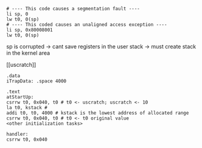 
``` armasm
# ---- This code causes a segmentation fault ----
li sp, 0
lw t0, 0(sp)
# ---- This coded causes an unaligned access exception ----
li sp, 0x80008001
lw t0, 0(sp)
```

sp is corrupted -> cant save registers in the user stack -> must create stack in the kernel area

[[uscratch]]

``` arm-asm
.data
iTrapData: .space 4000

.text
atStartUp:
csrrw t0, 0x040, t0 # t0 <- uscratch; uscratch <- 10
la t0, kstack # 
addi t0, t0, 4000 # kstack is the lowest address of allocated range
csrrw t0, 0x040, t0 # t0 <- t0 original value
<other initialization tasks>

handler:
csrrw t0, 0x040 
```

